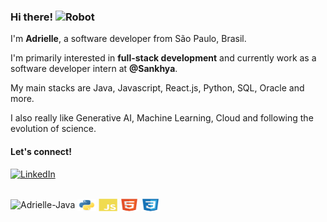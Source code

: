 
### Hi there! <img src="https://raw.githubusercontent.com/Tarikul-Islam-Anik/Animated-Fluent-Emojis/master/Emojis/Smilies/Robot.png" alt="Robot" width="25" height="25" />

I'm **Adrielle**, a software developer from São Paulo, Brasil.

I'm primarily interested in **full-stack development** and currently work as a
software developer intern at **@Sankhya**.

My main stacks are Java, Javascript, React.js, Python, SQL, Oracle and more.

I also really like Generative AI, Machine Learning, Cloud and following the evolution of science.

#### Let's connect!
[<img alt="LinkedIn" src="https://img.shields.io/badge/LinkedIn-%230E76A8.svg?&style=for-the-badge&logo=LinkedIn&logoColor=white" />](https://www.linkedin.com/in/adrielle-marques-773268142/)

  <div style="display: inline_block" align=""><br>
  <img align="center" alt="Adrielle-Java" height="20" width="30" src="https://www.svgrepo.com/show/184143/java.svg">
  <img align="center" alt="Adrielle-Python" height="20" width="30" src="https://raw.githubusercontent.com/devicons/devicon/master/icons/python/python-original.svg">
  <img align="center" alt="Adrielle-Js" height="20" width="30" src="https://raw.githubusercontent.com/devicons/devicon/master/icons/javascript/javascript-plain.svg">
  <img align="center" alt="Adrielle-HTML" height="20" width="30" src="https://raw.githubusercontent.com/devicons/devicon/master/icons/html5/html5-original.svg">
  <img align="center" alt="Adrielle-CSS" height="20" width="30" src="https://raw.githubusercontent.com/devicons/devicon/master/icons/css3/css3-original.svg">

</div>
 
  ##

